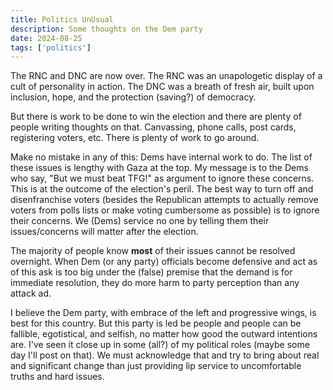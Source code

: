 ```yaml
---
title: Politics UnUsual
description: Some thoughts on the Dem party
date: 2024-08-25
tags: ['politics']
---
```

The RNC and DNC are now over. The RNC was an unapologetic display of a cult of personality in action. The DNC was a breath of fresh air, built upon inclusion, hope, and the protection (saving?) of democracy.

But there is work to be done to win the election and there are plenty of people writing thoughts on that. Canvassing, phone calls, post cards, registering voters, etc. There is plenty of work to go around.

Make no mistake in any of this: Dems have internal work to do. The list of these issues is lengthy with Gaza at the top. My message is to the Dems who say, "But we must beat TFG!" as argument to ignore these concerns. This is at the outcome of the election's peril. The best way to turn off and disenfranchise voters (besides the Republican attempts to actually remove voters from polls lists or make voting cumbersome as possible) is to ignore their concerns. We (Dems) service no one by telling them their issues/concerns will matter after the election.

The majority of people know **most** of their issues cannot be resolved overnight. When Dem (or any party) officials become defensive and act as of this ask is too big under the (false) premise that the demand is for immediate resolution, they do more harm to party perception than any attack ad.

I believe the Dem party, with embrace of the left and progressive wings, is best for this country. But this party is led be people and people can be fallible, egotistical, and selfish, no matter how good the outward intentions are. I've seen it close up in some (all?) of my political roles (maybe some day I'll post on that). We must acknowledge that and try to bring about real and significant change than just providing lip service to uncomfortable truths and hard issues.